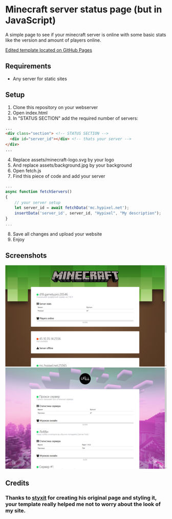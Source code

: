 # Minecraft server status page (but in JavaScript)
A simple page to see if your minecraft server is online with some basic stats like the version and amount of players online.

[Edited template located on GitHub Pages](https://chillgrief.github.io/status)

## Requirements
- Any server for static sites

## Setup
1. Clone this repository on your webserver
2. Open index.html
3. In "STATUS SECTION" add the required number of servers:
```html
...
<div class="section"> <!-- STATUS SECTION -->
  <div id="server_id"></div> <!-- thats your server -->
</div>
...
```
4. Replace assets/minecraft-logo.svg by your logo
5. And replace assets/background.jpg by your background
6. Open fetch.js
7. Find this piece of code and add your server
```javascript
...
async function fetchServers()
{
	// your server setup
	let server_id = await fetchData('mc.hypixel.net');
	insertData('server_id', server_id, "Hypixel", "My description");
}
...
```
8. Save all changes and upload your website
9. Enjoy

## Screenshots
![dummy screenshot 1](https://raw.githubusercontent.com/DonTSmi1e/MinecraftStatusPage/main/screenshot1.png)
![dummy screenshot 2](https://raw.githubusercontent.com/DonTSmi1e/MinecraftStatusPage/main/screenshot2.png)

## Credits
### Thanks to [styxit](https://github.com/styxit/MinecraftStatusPage) for creating his original page and styling it, your template really helped me not to worry about the look of my site.
